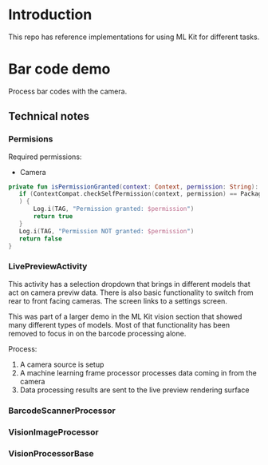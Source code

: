 # Introduction

This repo has reference implementations for using ML Kit for different tasks.

# Bar code demo

Process bar codes with the camera.

## Technical notes

### Permisions

Required permissions:
 - Camera

 ```kotlin
private fun isPermissionGranted(context: Context, permission: String): Boolean {
    if (ContextCompat.checkSelfPermission(context, permission) == PackageManager.PERMISSION_GRANTED
    ) {
        Log.i(TAG, "Permission granted: $permission")
        return true
    }
    Log.i(TAG, "Permission NOT granted: $permission")
    return false
}
 ```


### LivePreviewActivity

This activity has a selection dropdown that brings in different models that act on camera previw data. There is also basic functionality to switch from rear to front facing cameras. The screen links to a settings screen.

This was part of a larger demo in the ML Kit vision section that showed many different types of models. Most of that functionality has been removed to focus in on the barcode processing alone.

Process:

1. A camera source is setup
2. A machine learning frame processor processes data coming in from the camera
3. Data processing results are sent to the live preview rendering surface

### BarcodeScannerProcessor

### VisionImageProcessor

### VisionProcessorBase



